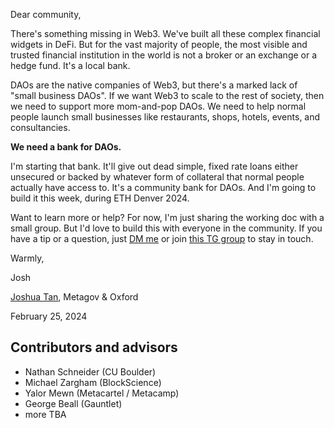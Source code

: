 Dear community,

There's something missing in Web3. We've built all these complex financial widgets in DeFi. But for the vast majority of people, the most visible and trusted financial institution in the world is not a broker or an exchange or a hedge fund. It's a local bank.

DAOs are the native companies of Web3, but there's a marked lack of "small business DAOs". If we want Web3 to scale to the rest of society, then we need to support more mom-and-pop DAOs. We need to help normal people launch small businesses like restaurants, shops, hotels, events, and consultancies.

**We need a bank for DAOs.**

I'm starting that bank. It'll give out dead simple, fixed rate loans either unsecured or backed by whatever form of collateral that normal people actually have access to. It's a community bank for DAOs. And I'm going to build it this week, during ETH Denver 2024.

Want to learn more or help? For now, I'm just sharing the working doc with a small group. But I'd love to build this with everyone in the community. If you have a tip or a question, just [DM me](https://x.com/joshuaztan) or join [this TG group](https://t.me/+jqj7uPccAwVhMGUx) to stay in touch.

Warmly,

Josh

[Joshua Tan](https://joshuatan.com/research), Metagov & Oxford

February 25, 2024

## Contributors and advisors
- Nathan Schneider (CU Boulder)
- Michael Zargham (BlockScience)
- Yalor Mewn (Metacartel / Metacamp)
- George Beall (Gauntlet)
- more TBA
